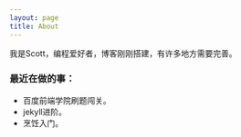 ```yaml
---
layout: page
title: About
---
```


<p class="message">
  我是Scott，编程爱好者，博客刚刚搭建，有许多地方需要完善。
</p>

### 最近在做的事：

* 百度前端学院刷题闯关。
* jekyll进阶。
* 烹饪入门。



